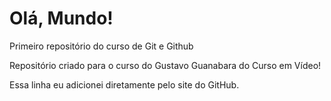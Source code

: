 # Olá, Mundo!
 Primeiro repositório do curso de Git e Github

Repositório criado para o curso do Gustavo Guanabara do Curso em Vídeo!

Essa linha eu adicionei diretamente pelo site do GitHub.
